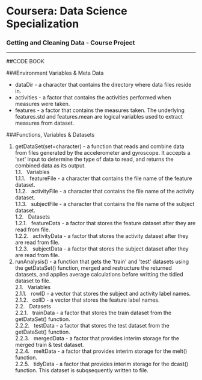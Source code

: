 # Coursera: Data Science Specialization
### Getting and Cleaning Data  -  Course Project
--------------------------------------------------------------------------
##CODE BOOK


###Environment Variables & Meta Data
* dataDir - a character that contains the directory where data files reside in.
* activities - a factor that contains the activities performed when measures were taken.
* features - a factor that contains the measures taken. The underlying features.std and features.mean are logical variables used to extract measures from dataset.

###Functions, Variables & Datasets
1. getDataSet(set=character) - a function that reads and combine data from files generated by the accelerometer and gyroscope. It accepts a 'set' input to determine the type of data to read, and returns the combined data as its output.
<br>1.1.&nbsp;&nbsp;&nbsp;Variables 
<br>1.1.1.&nbsp;&nbsp;&nbsp;featureFile - a character that contains the file name of the feature dataset.
<br>1.1.2.&nbsp;&nbsp;&nbsp;activityFile - a character that contains the file name of the activity dataset.
<br>1.1.3.&nbsp;&nbsp;&nbsp;subjectFile - a character that contains the file name of the subject dataset.
<br>1.2.&nbsp;&nbsp;&nbsp;Datasets
<br>1.2.1.&nbsp;&nbsp;&nbsp;featureData - a factor that stores the feature dataset after they are read from file.
<br>1.2.2.&nbsp;&nbsp;&nbsp;activityData - a factor that stores the activity dataset after they are read from file.
<br>1.2.3.&nbsp;&nbsp;&nbsp;subjectData - a factor that stores the subject dataset after they are read from file.
2. runAnalysis() - a function that gets the 'train' and 'test' datasets using the getDataSet() function, merged and restructure the returned datasets, and applies average calculations before writting the tidied dataset to file. 
<br>2.1.&nbsp;&nbsp;&nbsp;Variables
<br>2.1.1.&nbsp;&nbsp;&nbsp;rowID - a vector that stores the subject and activity label names.
<br>2.1.2.&nbsp;&nbsp;&nbsp;colID - a vector that stores the feature label names.
<br>2.2.&nbsp;&nbsp;&nbsp;Datasets
<br>2.2.1.&nbsp;&nbsp;&nbsp;trainData - a factor that stores the train dataset from the getDataSet() function.
<br>2.2.2.&nbsp;&nbsp;&nbsp;testData - a factor that stores the test dataset from the getDataSet() function.
<br>2.2.3.&nbsp;&nbsp;&nbsp;mergedData - a factor that provides interim storage for the merged train & test dataset.
<br>2.2.4.&nbsp;&nbsp;&nbsp;meltData - a factor that provides interim storage for the melt() function.
<br>2.2.5.&nbsp;&nbsp;&nbsp;tidyData - a factor that provides interim storage for the dcast() function. This dataset is subqsequently written to file.


